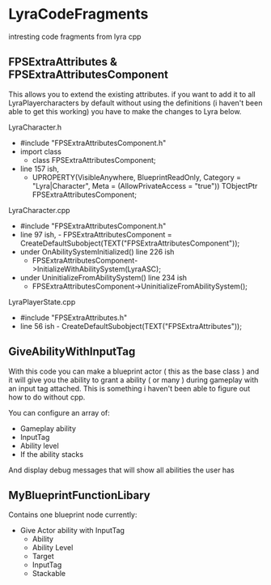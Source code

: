 # LyraCodeFragments
intresting code fragments from lyra cpp

## FPSExtraAttributes & FPSExtraAttributesComponent

This allows you to extend the existing attributes. if you want to add it to all LyraPlayercharacters by default without using the definitions (i haven't been able to get this working) you have to make the changes to Lyra below.

LyraCharacter.h
  - #include "FPSExtraAttributesComponent.h"
  - import class
    - class FPSExtraAttributesComponent;
  - line 157 ish,
    - 	UPROPERTY(VisibleAnywhere, BlueprintReadOnly, Category = "Lyra|Character", Meta = (AllowPrivateAccess = "true"))
	      TObjectPtr<UFPSExtraAttributesComponent> FPSExtraAttributesComponent;

LyraCharacter.cpp
  -   #include "FPSExtraAttributesComponent.h"
  -   line 97 ish,
    -   FPSExtraAttributesComponent = CreateDefaultSubobject<UFPSExtraAttributesComponent>(TEXT("FPSExtraAttributesComponent"));
  - under OnAbilitySystemInitialized() line 226 ish
    -   FPSExtraAttributesComponent->InitializeWithAbilitySystem(LyraASC);
  - under UninitializeFromAbilitySystem() line 234 ish
    -   FPSExtraAttributesComponent->UninitializeFromAbilitySystem();

LyraPlayerState.cpp
  -   #include "FPSExtraAttributes.h"
  -   line 56 ish
    -   CreateDefaultSubobject<UFPSExtraAttributes>(TEXT("FPSExtraAttributes"));

## GiveAbilityWithInputTag

With this code you can make a blueprint actor ( this as the base class ) and it will give you the ability to grant a ability ( or many )
during gameplay with an input tag attached. This is something i haven't been able to figure out how to do without cpp.

You can configure an array of:
  - Gameplay ability
  - InputTag
  - Ability level
  - If the ability stacks

And display debug messages that will show all abilities the user has


## MyBlueprintFunctionLibary

Contains one blueprint node currently:
  - Give Actor ability with InputTag
      - Ability      
      - Ability Level
      - Target
      - InputTag
      - Stackable      
